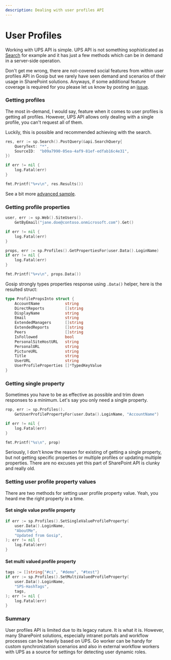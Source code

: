 ```yaml
---
description: Dealing with user profiles API
---
```


# User Profiles

Working with UPS API is simple. UPS API is not something sophisticated as [Search](https://app.gitbook.com/@koltyakov/s/gosip/~/drafts/-LxpsgqFJPaz-EgS5dYZ/samples/search-api) for example and it has just a few methods which can be in demand in a server-side operation.

Don't get me wrong, there are not-covered social features from within user profiles API in Gosip but we rarely have seen demand and scenarios of their usage in SharePoint solutions. Anyways, if some additional feature coverage is required for you please let us know by posting an [issue](https://github.com/koltyakov/gosip/issues).

### Getting profiles

The most in-demand, I would say, feature when it comes to user profiles is getting all profiles. However, UPS API allows only dealing with a single profile, you can't request all of them.

Luckily, this is possible and recommended achieving with the search.

```go
res, err := sp.Search().PostQuery(&api.SearchQuery{
	QueryText: "*",
	SourceID:  "b09a7990-05ea-4af9-81ef-edfab16c4e31",
})

if err != nil {
	log.Fatal(err)
}

fmt.Printf("%+v\n", res.Results())
```

See a bit more [advanced sample](search-api.md#user-profiles-search-sample).

### Getting profile properties

```go
user, err := sp.Web().SiteUsers().
	GetByEmail("jane.doe@contoso.onmicrosoft.com").Get()

if err != nil {
	log.Fatal(err)
}

props, err := sp.Profiles().GetPropertiesFor(user.Data().LoginName)
if err != nil {
	log.Fatal(err)
}

fmt.Printf("%+v\n", props.Data())
```

Gosip strongly types properties response using `.Data()` helper, here is the resulted struct:

```go
type ProfilePropsInto struct {
	AccountName           string
	DirectReports         []string
	DisplayName           string
	Email                 string
	ExtendedManagers      []string
	ExtendedReports       []string
	Peers                 []string
	IsFollowed            bool
	PersonalSiteHostURL   string
	PersonalURL           string
	PictureURL            string
	Title                 string
	UserURL               string
	UserProfileProperties []*TypedKeyValue
}
```

### Getting single property

Sometimes you have to be as effective as possible and trim down responses to a minimum. Let's say you only need a single property.

```go
rop, err := sp.Profiles().
	GetUserProfilePropertyFor(user.Data().LoginName, "AccountName")

if err != nil {
	log.Fatal(err)
}

fmt.Printf("%s\n", prop)
```

Seriously, I don't know the reason for existing of getting a single property, but not getting specific properties or multiple profiles or updating multiple properties. There are no excuses yet this part of SharePoint API is clunky and really old.

### Setting user profile property values

There are two methods for setting user profile property value. Yeah, you heard me the right property in a time.

#### Set single value profile property

```go
if err := sp.Profiles().SetSingleValueProfileProperty(
	user.Data().LoginName,
	"AboutMe",
	"Updated from Gosip",
); err != nil {
	log.Fatal(err)
}
```

#### Set multi valued profile property

```go
tags := []string{"#ci", "#demo", "#test"}
if err := sp.Profiles().SetMultiValuedProfileProperty(
	user.Data().LoginName,
	"SPS-HashTags",
	tags,
); err != nil {
	log.Fatal(err)
}
```

### Summary

User profiles API is limited due to its legacy nature. It is what it is. However, many SharePoint solutions, especially intranet portals and workflow processes can be heavily based on UPS. Go worker can be handy for custom synchronization scenarios and also in external workflow workers with UPS as a source for settings for detecting user dynamic roles.

